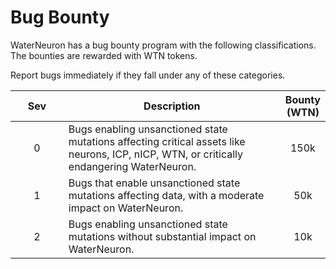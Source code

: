 # Bug Bounty

WaterNeuron has a bug bounty program with the following classifications. The bounties are rewarded with WTN tokens.

Report bugs immediately if they fall under any of these categories.

<table><thead><tr><th width="95" align="center">Sev</th><th width="481">Description</th><th align="center">Bounty (WTN)</th></tr></thead><tbody><tr><td align="center">0</td><td>Bugs enabling unsanctioned state mutations affecting critical assets like neurons, ICP, nICP, WTN, or critically endangering WaterNeuron.</td><td align="center">150k</td></tr><tr><td align="center">1</td><td>Bugs that enable unsanctioned state mutations affecting data, with a moderate impact on WaterNeuron.</td><td align="center">50k</td></tr><tr><td align="center">2</td><td>Bugs enabling unsanctioned state mutations without substantial impact on WaterNeuron.</td><td align="center">10k</td></tr></tbody></table>
